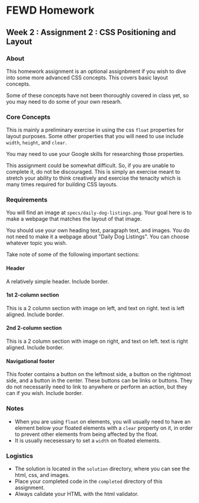 # FEWD Homework

## Week 2 : Assignment 2 : CSS Positioning and Layout


### About

This homework assignment is an optional assignbment if you wish to dive into
some more advanced CSS concepts.  This covers basic layout concepts.

Some of these concepts have not been thoroughly covered in class yet, so you may need to do some
of your own researh.


### Core Concepts

This is mainly a preliminary exercise in using the css `float` properties for layout purposes.
Some other properties that you will need to use include `width`, `height`, and `clear`.

You may need to use your Google skills for researching those properties.

This assignment could be somewhat difficult.  So, if you are unable to complete it,
do not be discouraged.  This is simply an exercise meant to stretch your ability
to think creatively and exercise the tenacity which is many times required for
building CSS layouts.


### Requirements

You will find an image at `specs/daily-dog-listings.png`.  Your goal here is to make
a webpage that matches the layout of that image.

You should use your own heading text, paragraph text, and images.  You do not need
to make it a webpage about "Daily Dog Listings".  You can choose whatever topic you
wish.

Take note of some of the following important sections:


#### Header

A relatively simple header.  Include border.

#### 1st 2-column section

This is a 2 column section with image on left, and text on right.  text is left aligned.
Include border.

#### 2nd 2-column section

This is a 2 column section with image on right, and text on left.  text is right aligned.
Include border.

#### Navigational footer

This footer contains a button on the leftmost side, a button on the rightmost side,
and a button in the center.  These buttons can be links or buttons.  They do not necessarily
need to link to anywhere or perform an action, but they can if you wish.  Include border.


### Notes

* When you are using `float` on elements, you will usually need to have an element below your
  floated elements with a `clear` property on it, in order to prevent other elements from
  being affected by the float.
* It is usually necesessary to set a `width` on floated elements.



### Logistics

* The solution is located in the `solution` directory, where you can see the html, css, and images.
* Place your completed code in the `completed` directory of this assignment.
* Always calidate your HTML with the html validator.


